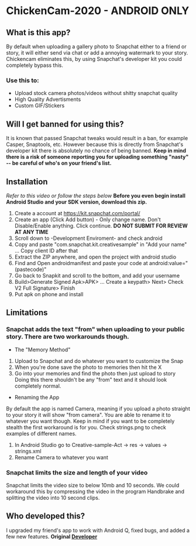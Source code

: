 # ChickenCam-2020 - ANDROID ONLY

## What is this app?
By default when uploading a gallery photo to Snapchat either to a friend or story, it will either send via chat or add a annoying watermark to your story. Chickencam eliminates this, by using Snapchat's developer kit you could completely bypass this.
### Use this to:
* Upload stock camera photos/videos without shitty snapchat quality
* High Quality Advertisments
* Custom GIF/Stickers

## Will I get banned for using this?
It is known that passed Snapchat tweaks would result in a ban, for example Casper, Snaptools, etc. However because this is directly from Snapchat's developer kit there is absolutely no chance of being banned. **Keep in mind there is a risk of someone reporting you for uploading something "nasty" -- be careful of who's on your friend's list.**

## Installation
*Refer to this video or follow the steps below*
**Before you even begin install Android Studio and your SDK version, download this zip.**
1. Create a account at https://kit.snapchat.com/portal/
  2. Create an app (Click Add button) - Only change name. Don't Disable/Enable anything. Click continue.
  **DO NOT SUBMIT FOR REVIEW AT ANY TIME**
  4. Scroll down to -Development Enviroment- and check android
  5. Copy and paste "com.snapchat.kit.creativesample" in "Add your name" ... Copy client ID after that
  6. Extract the ZIP anywhere, and open the project with android studio
  7. Find and Open androidmanifest and paste your code at android:value="(pastecode)"
  8. Go back to Snapkit and scroll to the bottom, and add your username
  9. Build>Generate Signed Apk>APK> ... Create a keypath> Next> Check V2 Full Signature> Finish
  10. Put apk on phone and install
  
  ## Limitations
  ### Snapchat adds the text "from" when uploading to your public story. There are two workarounds though.
  * The "Memory Method"
  1. Upload to Snapchat and do whatever you want to customize the Snap
  2. When you're done save the photo to memories then hit the X
  3. Go into your memories and find the photo then just upload to story
  Doing this there shouldn't be any "from" text and it should look completely normal.
  * Renaming the App
  
  By default the app is named Camera, meaning if you upload a photo straight to your story it will show "from camera". You are able to rename it to whatever you want though. Keep in mind if you want to be completely stealth the first workaround is for you. Check strings.png to check examples of different names.
  1. In Android Studio go to Creative-sample-Act -> res -> values -> strings.xml
  2. Rename Camera to whatever you want
  
  ### Snapchat limits the size and length of your video
  Snapchat limits the video size to below 10mb and 10 seconds. We could workaround this by compressing the video in the program Handbrake and splitting the video into 10 second clips.
  
  ## Who developed this?
  I upgraded my friend's app to work with Android Q, fixed bugs, and added a few new features. **Original [Developer](https://github.com/JReverse)**
  
